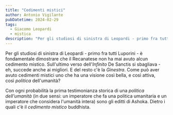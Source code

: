 ```yaml
---
title: "Cedimenti mistici"
author: Antonio Vigilante
pubDatetime: 2024-02-29
tags: 
  - Giacomo Leopardi
  - mistica
description: "Per gli studiosi di sinistra di Leopardi - primo fra tutti Luporini - è fondamentale dimostrare che il Recanatese non ha mai avuto alcun cedimento mistico..."
---
```


Per gli studiosi di sinistra di Leopardi - primo fra tutti Luporini - è fondamentale dimostrare che il Recanatese non ha mai avuto alcun cedimento mistico. Sull'ultimo verso dell'_Infinito_ De Sanctis si sbagliava - eh, succede anche ai migliori. E del resto c'è la _Ginestra_. Come può aver avuto cedimenti mistici uno che ha una visione così bella, e così attiva, così _politica_ dell'umanità?

Con ogni probabilità la prima testimonianza storica di una _politica dell'umanità_ (in due sensi: un imperatore che fa una politica umanitaria e un imperatore che considera l'umanità intera) sono gli editti di Ashoka. Dietro i quali c'è il _cedimento mistico_ buddhista.
